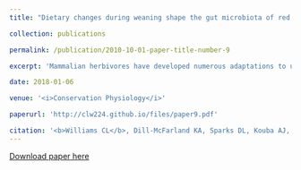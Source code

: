 ```yaml
---
title: "Dietary changes during weaning shape the gut microbiota of red pandas (<i>Ailurus fulgens</i>)"

collection: publications

permalink: /publication/2010-10-01-paper-title-number-9

excerpt: 'Mammalian herbivores have developed numerous adaptations to utilize their plant-based diets including a modified gastrointestinal tract (GIT) and symbiosis with a GIT microbiota that plays a major role in digestion and the maintenance of host health. The red panda (<i>Ailurus fulgens</i>)) is a herbivorous carnivore that lacks the specialized GIT common to other herbivores but still relies on microorganisms for survival on its almost entirely bamboo diet. The GIT microbiota is of further importance in young red pandas, as high cub mortality is problematic and has been attributed to failure to meet nutritional requirements. To gain insight into the establishment of the GIT microbiota of red pandas, we examined microbial communities in two individuals following dietary changes associated with weaning using next-generation 16S rRNA Illumina MiSeq paired-end sequencing of faecal samples. Across all four stages (pre-weaning, during weaning, post-weaning and adult), the GIT microbial community displayed low diversity and was dominated by bacteria in the phylum Firmicutes with lesser contributions from the Proteobacteria. A core community was found consistently across all weaning stages and included species within the taxa <i>Escherichia-Shigella</i>), <i>Streptococcus</i>), <i>Clostridium</i>) and an unclassified Clostridiaceae. Analysis of the overall community composition and structure showed that although the GIT microbiota is established early in red pandas, dietary changes during weaning further shape the community and are correlated with the presence of new bacterial species. This work is the first analysis of the GIT microbiota for red panda cubs during weaning and provides a framework for understanding how diet and host microbiota impact the development of these threatened animals.'

date: 2018-01-06

venue: '<i>Conservation Physiology</i>'

paperurl: 'http://clw224.github.io/files/paper9.pdf'

citation: '<b>Williams CL</b>, Dill-McFarland KA, Sparks DL, Kouba AJ, Willard ST, Suen G, Brown AE. (2018). Dietary changes during weaning shape the gut microbiota of red pandas (<i>Ailurus fulgens</i>). Conservation Physiology, 6(1) cox075.'
---
```


[Download paper here](http://clw224.github.io/files/paper9.pdf)
